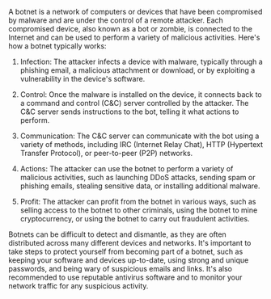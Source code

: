 A botnet is a network of computers or devices that have been compromised by malware and are under the control of a remote attacker. Each compromised device, also known as a bot or zombie, is connected to the Internet and can be used to perform a variety of malicious activities. Here's how a botnet typically works:

1. Infection: The attacker infects a device with malware, typically through a phishing email, a malicious attachment or download, or by exploiting a vulnerability in the device's software.

2. Control: Once the malware is installed on the device, it connects back to a command and control (C&C) server controlled by the attacker. The C&C server sends instructions to the bot, telling it what actions to perform.

3. Communication: The C&C server can communicate with the bot using a variety of methods, including IRC (Internet Relay Chat), HTTP (Hypertext Transfer Protocol), or peer-to-peer (P2P) networks.

4. Actions: The attacker can use the botnet to perform a variety of malicious activities, such as launching DDoS attacks, sending spam or phishing emails, stealing sensitive data, or installing additional malware.

5. Profit: The attacker can profit from the botnet in various ways, such as selling access to the botnet to other criminals, using the botnet to mine cryptocurrency, or using the botnet to carry out fraudulent activities.

Botnets can be difficult to detect and dismantle, as they are often distributed across many different devices and networks. It's important to take steps to protect yourself from becoming part of a botnet, such as keeping your software and devices up-to-date, using strong and unique passwords, and being wary of suspicious emails and links. It's also recommended to use reputable antivirus software and to monitor your network traffic for any suspicious activity.




